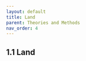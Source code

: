 ```yaml
---
layout: default
title: Land
parent: Theories and Methods  
nav_order: 4 
---
```

<div class="justify-text" markdown="1">

## 1.1 Land


</div>